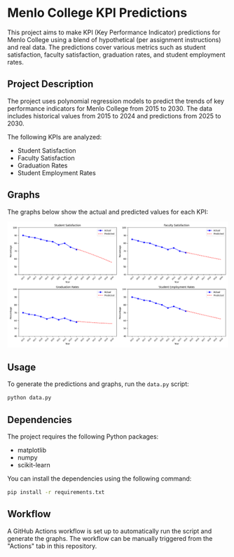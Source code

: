# Menlo College KPI Predictions

This project aims to make KPI (Key Performance Indicator) predictions for Menlo College using a blend of hypothetical (per assignment instructions) and real data. The predictions cover various metrics such as student satisfaction, faculty satisfaction, graduation rates, and student employment rates.

## Project Description

The project uses polynomial regression models to predict the trends of key performance indicators for Menlo College from 2015 to 2030. The data includes historical values from 2015 to 2024 and predictions from 2025 to 2030.

The following KPIs are analyzed:
- Student Satisfaction
- Faculty Satisfaction
- Graduation Rates
- Student Employment Rates

## Graphs

The graphs below show the actual and predicted values for each KPI:

![KPI Predictions](kpi_predictions.png)

## Usage

To generate the predictions and graphs, run the `data.py` script:

```bash
python data.py
```

## Dependencies

The project requires the following Python packages:
- matplotlib
- numpy
- scikit-learn

You can install the dependencies using the following command:

```bash
pip install -r requirements.txt
```

## Workflow

A GitHub Actions workflow is set up to automatically run the script and generate the graphs. The workflow can be manually triggered from the "Actions" tab in this repository.
